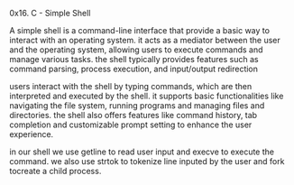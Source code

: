0x16. C - Simple Shell

A simple shell is a command-line interface that provide a basic way to interact with an operating system. it acts as a mediator between the user and the operating system, allowing  users to execute commands and manage various tasks. the shell typically provides features such as command parsing, process execution, and input/output redirection

users interact with the shell by typing commands, which are then interpreted and executed by the shell. it supports basic functionalities like navigating the file system, running programs and managing files and directories. the shell also offers features like command history, tab completion and customizable prompt setting to enhance the user experience.

in our shell we use getline to read user input and execve to execute the command. we also use strtok to tokenize line inputed by the user and fork tocreate a child process.
